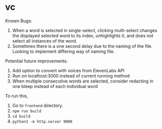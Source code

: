 # vc

Known Bugs:
1. When a word is selected in single-select, clicking multi-select changes the displayed selected word to its index, unhighlights it, and does not select all instances of the word.
2. Sometimes there is a one second delay due to the naming of the file. Looking to implement differing way of naming file.

Potential future improvements:
1. Add option to convert with voices from ElevenLabs API
2. Run on localhost:3000 instead of current running method
3. When multiple consecutive words are selected, consider redacting in one bleep instead of each individual word

To run this,
1. Go to ```frontend``` directory.
2. ```npm run build```
3. ```cd build```
4. ```python3 -m http.server 9000```

